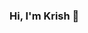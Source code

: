 ### Hi, I'm Krish 👋

<!-- [![Krish's GitHub stats](https://github-readme-stats.vercel.app/api?username=solvepx&count_private=true&include_all_commits=true&show_icons=true&theme=tokyonight)](https://github.com/anuraghazra/github-readme-stats) -->

<!-- [![Top Langs](https://github-readme-stats.vercel.app/api/top-langs/?username=solvepx&theme=tokyonight)](https://github.com/anuraghazra/github-readme-stats) -->


<!-- ## Languages I've Used -->
